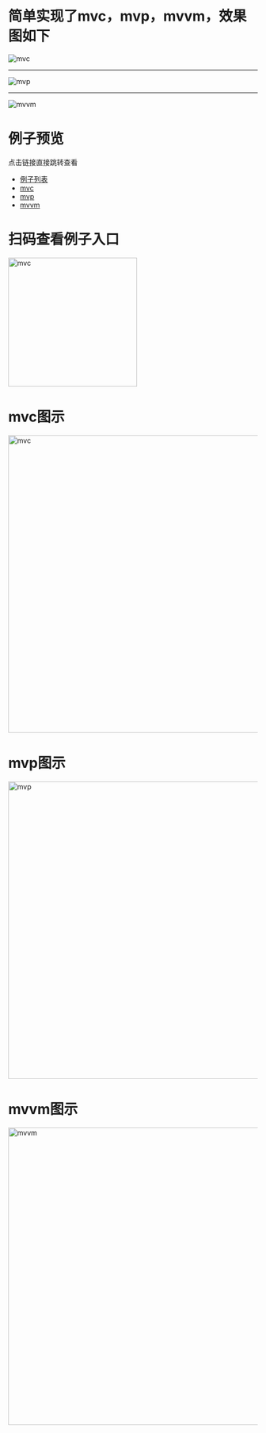 # 简单实现了mvc，mvp，mvvm，效果图如下

<img src="https://shuizhubocai.github.io/mvc-mvp-mvvm/assets/mvc-preview.gif" alt="mvc"/>

---

<img src="https://shuizhubocai.github.io/mvc-mvp-mvvm/assets/mvp-preview.gif" alt="mvp"/>

---

<img src="https://shuizhubocai.github.io/mvc-mvp-mvvm/assets/mvvm-preview.gif" alt="mvvm"/>


# 例子预览
点击链接直接跳转查看
- [例子列表](https://shuizhubocai.github.io/mvc-mvp-mvvm/index.html)
- [mvc](https://shuizhubocai.github.io/mvc-mvp-mvvm/mvc/mvc.html)
- [mvp](https://shuizhubocai.github.io/mvc-mvp-mvvm/mvp/mvp.html)
- [mvvm](https://shuizhubocai.github.io/mvc-mvp-mvvm/mvvm/mvvm.html)

# 扫码查看例子入口
  <a href="https://shuizhubocai.github.io/mvc-mvp-mvvm/index.html"><img src="https://shuizhubocai.github.io/mvc-mvp-mvvm/assets/code.png" width="260" alt="mvc"/></a>

# mvc图示
  <a href="https://shuizhubocai.github.io/mvc-mvp-mvvm/assets/mvc.png"><img src="https://shuizhubocai.github.io/mvc-mvp-mvvm/assets/mvc.png" width="600" alt="mvc"/></a>
  
# mvp图示
  <a href="https://shuizhubocai.github.io/mvc-mvp-mvvm/assets/mvp.png"><img src="https://shuizhubocai.github.io/mvc-mvp-mvvm/assets/mvp.png" width="600" alt="mvp"/></a>
  
# mvvm图示
  <a href="https://shuizhubocai.github.io/mvc-mvp-mvvm/assets/mvvm.png"><img src="https://shuizhubocai.github.io/mvc-mvp-mvvm/assets/mvvm.png" width="600" alt="mvvm"/></a>
